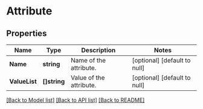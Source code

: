 # Attribute

## Properties
Name | Type | Description | Notes
------------ | ------------- | ------------- | -------------
**Name** | **string** | Name of the attribute. | [optional] [default to null]
**ValueList** | **[]string** | Value of the attribute. | [optional] [default to null]

[[Back to Model list]](../README.md#documentation-for-models) [[Back to API list]](../README.md#documentation-for-api-endpoints) [[Back to README]](../README.md)


